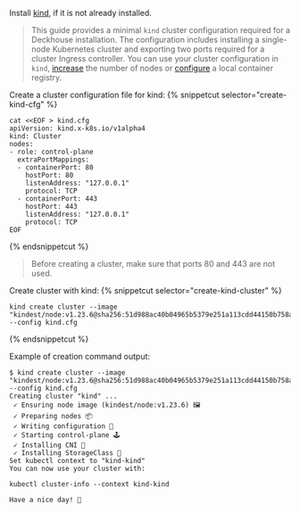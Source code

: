 Install [kind](https://kind.sigs.k8s.io/docs/user/quick-start/#installation), if it is not already installed.

> This guide provides a minimal `kind` cluster configuration required for a Deckhouse installation. The configuration includes installing a single-node Kubernetes cluster and exporting two ports required for a cluster Ingress controller. You can use your cluster configuration in `kind`, [increase](https://kind.sigs.k8s.io/docs/user/configuration/#nodes) the number of nodes or [configure](https://kind.sigs.k8s.io/docs/user/local-registry/) a local container registry.

Create a cluster configuration file for kind:
{% snippetcut selector="create-kind-cfg" %}
```shell
cat <<EOF > kind.cfg
apiVersion: kind.x-k8s.io/v1alpha4
kind: Cluster
nodes:
- role: control-plane
  extraPortMappings:
  - containerPort: 80
    hostPort: 80
    listenAddress: "127.0.0.1"
    protocol: TCP
  - containerPort: 443
    hostPort: 443
    listenAddress: "127.0.0.1"
    protocol: TCP
EOF
```
{% endsnippetcut %}

> Before creating a cluster, make sure that ports 80 and 443 are not used.

Create cluster with kind:
{% snippetcut selector="create-kind-cluster" %}
```shell
kind create cluster --image "kindest/node:v1.23.6@sha256:51d988ac40b04965b5379e251a113cdd44150b758ae339b0e941769e584040f5" --config kind.cfg
```
{% endsnippetcut %}

Example of creation command output:

```shell
$ kind create cluster --image "kindest/node:v1.23.6@sha256:51d988ac40b04965b5379e251a113cdd44150b758ae339b0e941769e584040f5" --config kind.cfg
Creating cluster "kind" ...
 ✓ Ensuring node image (kindest/node:v1.23.6) 🖼
 ✓ Preparing nodes 📦  
 ✓ Writing configuration 📜 
 ✓ Starting control-plane 🕹️ 
 ✓ Installing CNI 🔌 
 ✓ Installing StorageClass 💾 
Set kubectl context to "kind-kind"
You can now use your cluster with:

kubectl cluster-info --context kind-kind

Have a nice day! 👋
```
